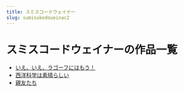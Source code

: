 ```yaml
---
title: スミスコードウェイナー
slug: sumisukodoueinac2
---
```


# スミスコードウェイナーの作品一覧

- [いえ、いえ、ラゴーフにはもう！](ieieragohunihamoub2)
- [西洋科学は素晴らしい](xiyangkexuehasuqingrashiid0)
- [親友たち](qinyoutachic4)
